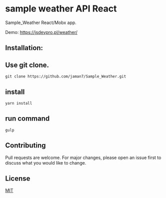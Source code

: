# sample weather API React
Sample_Weather React/Mobx app.

Demo: https://jsdevpro.pl/weather/

## Installation:

## Use git clone.
```
git clone https://github.com/jaman7/Sample_Weather.git
```
## install
```
yarn install
```

## run command

```
gulp
```

## Contributing
Pull requests are welcome. For major changes, please open an issue first to discuss what you would like to change.

## License
[MIT](https://choosealicense.com/licenses/mit/)